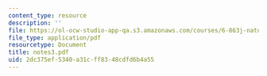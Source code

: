 ```yaml
---
content_type: resource
description: ''
file: https://ol-ocw-studio-app-qa.s3.amazonaws.com/courses/6-863j-natural-language-and-the-computer-representation-of-knowledge-spring-2003/2dc375ef5340a31cff8348cdfd6b4a55_notes3.pdf
file_type: application/pdf
resourcetype: Document
title: notes3.pdf
uid: 2dc375ef-5340-a31c-ff83-48cdfd6b4a55
---
```

